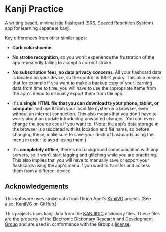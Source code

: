 Kanji Practice
==============

A writing based, minimalistic flashcard (SRS, Spaced Repetition System) app for
learning Japanese kanji.

Key differences from other similar apps:

 * **Dark colorshceme**.

 * **No stroke recognition**, so you won't experience the frustration of the
   app repeatedly failing to accept a correct stroke.

 * **No subscription fees, no data privacy concerns.** All your flashcard data
   is located on your device, so the control is 100% yours. This also means
   that for example if you want to make a backup copy of your learning data
   from time to time, you will have to use the appropriate items from the app's
   menu to manually export them from the app.

 * It's **a single HTML file that you can download to your phone, tablet, or
   computer** and use it from your local file system in a browser, even without
   an internet connection. This also means that you don't have to worry about
   an update introducing unwanted changes. You can even change the source code
   if you want to. (Note: the app's data storage in the browser is associated
   with its location and file name, so before changing these, make sure to save
   your deck of flashcards using the menu in order to avoid losing them.)

 * It's **completely offline**, there's no background communication with any
   servers, so it won't start lagging and glitching while you are practising.
   This also implies that you will have to manually save or export your
   flashcards using the app's menu if you want to transfer and access them from
   a different device.

Acknowledgements
----------------

This software uses stroke data from Ulrich Apel's [KanjiVG][kanjivg] project.
(See also: [KanjiVG on GitHub][kanjivggithub].)

  [kanjivg]: https://kanjivg.tagaini.net/
  [kanjivggithub]: https://github.com/KanjiVG/kanjivg/

This projects uses kanji data from the [KANJIDIC][kanjidic] dictionary files.
These files are the property of the [Electronic Dictionary Research and
Development Group][edrdg] and are used in conformance with the Group's
[license][edrdglic].

  [kanjidic]: https://www.edrdg.org/wiki/index.php/KANJIDIC_Project
  [edrdg]: http://www.edrdg.org/
  [edrdglic]: http://www.edrdg.org/edrdg/licence.html
